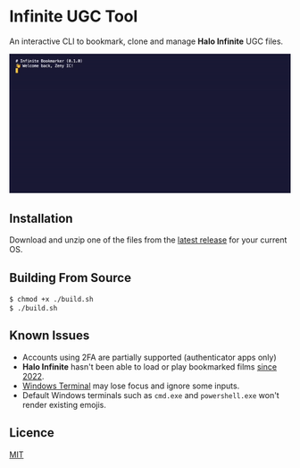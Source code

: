 # Infinite UGC Tool

An interactive CLI to bookmark, clone and manage **Halo Infinite** UGC files.

![image](/assets/preview.gif?v=1)

## Installation

Download and unzip one of the files from the [latest release](https://github.com/Alexis-Bize/InfiniteUGCTool/releases/latest) for your current OS.

## Building From Source

```shell
$ chmod +x ./build.sh
$ ./build.sh
```

## Known Issues

-   Accounts using 2FA are partially supported (authenticator apps only)
-   **Halo Infinite** hasn't been able to load or play bookmarked films [since 2022](https://x.com/gruntdotapi/status/1544268951311491072).
-   [Windows Terminal](https://apps.microsoft.com/detail/9n0dx20hk701) may lose focus and ignore some inputs.
-   Default Windows terminals such as `cmd.exe` and `powershell.exe` won't render existing emojis.

## Licence

[MIT](/LICENCE)

